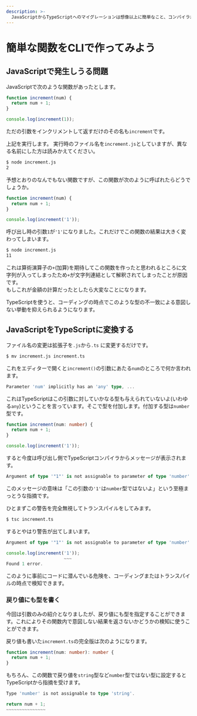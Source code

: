 ```yaml
---
description: >-
  JavaScriptからTypeScriptへのマイグレーションは想像以上に簡単なこと、コンパイラが生成するJSコードがどんなものなのか、コンパイラがあることのメリットを体感してもらう
---
```


# 簡単な関数をCLIで作ってみよう

## JavaScriptで発生しうる問題

JavaScriptで次のような関数があったとします。

```typescript
function increment(num) {
  return num + 1;
}

console.log(increment(1));
```

ただの引数をインクリメントして返すだけのその名も`increment`です。

上記を実行します。 実行時のファイル名を`increment.js`としていますが、異なる名前にした方は読みかえてください。

```bash
$ node increment.js
2
```

予想とおりのなんでもない関数ですが、この関数が次のように呼ばれたらどうでしょうか。

```typescript
function increment(num) {
  return num + 1;
}

console.log(increment('1'));
```

呼び出し時の引数`1`が`'1'`になりました。これだけでこの関数の結果は大きく変わってしまいます。

```bash
$ node increment.js
11
```

これは算術演算子の`+`\(加算\)を期待してこの関数を作ったと思われるところに文字列が入ってしまったため`+`が文字列連結として解釈されてしまったことが原因です。  
もしこれが金額の計算だったとしたら大変なことになります。

TypeScriptを使うと、コーディングの時点でこのような型の不一致による意図しない挙動を抑えられるようになります。

## JavaScriptをTypeScriptに変換する

ファイル名の変更は拡張子を`.js`から`.ts` に変更するだけです。

```bash
$ mv increment.js increment.ts
```

これをエディターで開くと`increment()`の引数にあたる`num`のところで何か言われます。

```typescript
Parameter 'num' implicitly has an 'any' type, ...
```

これはTypeScriptはこの引数に対していかなる型も与えられていないよ\(いわゆる`any`\)ということを言っています。そこで型を付加します。付加する型は`number`型です。

```typescript
function increment(num: number) {
  return num + 1;
}

console.log(increment('1'));
```

すると今度は呼び出し側でTypeScriptコンパイラからメッセージが表示されます。

```typescript
Argument of type '"1"' is not assignable to parameter of type 'number'.`
```

このメッセージの意味は「この引数の`'1'`は`number`型ではないよ」という至極まっとうな指摘です。

ひとまずこの警告を完全無視してトランスパイルをしてみます。

```bash
$ tsc increment.ts
```

するとやはり警告が出てしまいます。

```typescript
Argument of type '"1"' is not assignable to parameter of type 'number'.

console.log(increment('1'));
                      ~~~
Found 1 error.
```

このように事前にコードに潜んでいる危険を、コーディングまたはトランスパイルの時点で検知できます。

### 戻り値にも型を書く

今回は引数のみの紹介となりましたが、戻り値にも型を指定することができます。これによりその関数内で意図しない結果を返さないかどうかの検知に使うことができます。

戻り値も書いた`increment.ts`の完全版は次のようになります。

```typescript
function increment(num: number): number {
  return num + 1;
}
```

もちろん、この関数で戻り値を`string`型など`number`型ではない型に設定するとTypeScriptから指摘を受けます。

```typescript
Type 'number' is not assignable to type 'string'.

return num + 1;
~~~~~~~~~~~~~~~
```

